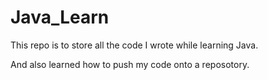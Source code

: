 # Java_Learn
This repo is to store all the code I wrote while learning Java.

And also learned how to push my code onto a reposotory.
